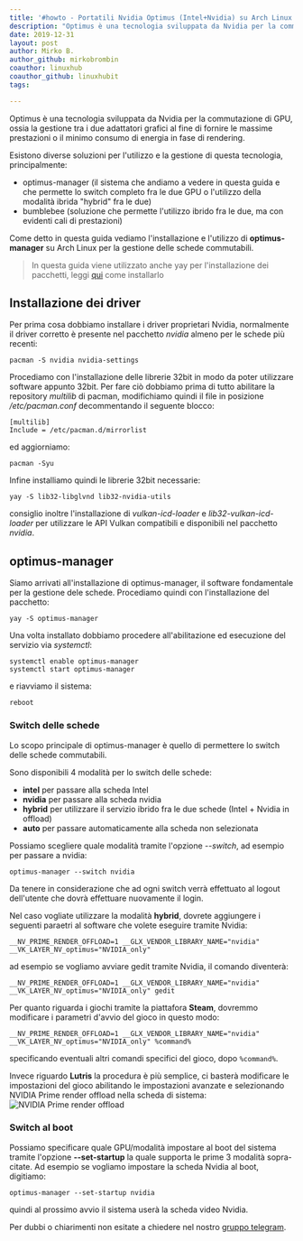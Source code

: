 ```yaml
---
title: '#howto - Portatili Nvidia Optimus (Intel+Nvidia) su Arch Linux con optimus-manager'
description: "Optimus è una tecnologia sviluppata da Nvidia per la commutazione di GPU, ossia la gestione tra i due adattatori gra.."
date: 2019-12-31
layout: post
author: Mirko B.
author_github: mirkobrombin
coauthor: linuxhub
coauthor_github: linuxhubit
tags:

---
```

Optimus è una tecnologia sviluppata da Nvidia per la commutazione di GPU, ossia la gestione tra i due adattatori grafici al fine di fornire le massime prestazioni o il minimo consumo di energia in fase di rendering.

Esistono diverse soluzioni per l'utilizzo e la gestione di questa tecnologia, principalmente:
* optimus-manager (il sistema che andiamo a vedere in questa guida e che permette lo switch completo fra le due GPU o l'utilizzo della modalità ibrida "hybrid" fra le due)
* bumblebee (soluzione che permette l'utilizzo ibrido fra le due, ma con evidenti cali di prestazioni)

Come detto in questa guida vediamo l'installazione e l'utilizzo di **optimus-manager** su Arch Linux per la gestione delle schede commutabili.

> In questa guida viene utilizzato anche yay per l'installazione dei pacchetti, leggi <a href="https://linuxhub.it/articles/howto-introduzione-alla-aur-e-aur-helper">qui</a> come installarlo

## Installazione dei driver
Per prima cosa dobbiamo installare i driver proprietari Nvidia, normalmente il driver corretto è presente nel pacchetto *nvidia* almeno per le schede più recenti:
```
pacman -S nvidia nvidia-settings
```
Procediamo con l'installazione delle librerie 32bit in modo da poter utilizzare software appunto 32bit. Per fare ciò dobbiamo prima di tutto abilitare la repository *multilib* di pacman, modifichiamo quindi il file in posizione */etc/pacman.conf* decommentando il seguente blocco:
```
[multilib]
Include = /etc/pacman.d/mirrorlist
```
ed aggiorniamo:
```
pacman -Syu
```
Infine installiamo quindi le librerie 32bit necessarie:
```
yay -S lib32-libglvnd lib32-nvidia-utils
```
consiglio inoltre l'installazione di *vulkan-icd-loader* e *lib32-vulkan-icd-loader* per utilizzare le API Vulkan compatibili e disponibili nel pacchetto *nvidia*.

## optimus-manager
Siamo arrivati all'installazione di optimus-manager, il software fondamentale per la gestione dele schede. Procediamo quindi con l'installazione del pacchetto:
```
yay -S optimus-manager
```
Una volta installato dobbiamo procedere all'abilitazione ed esecuzione del servizio via *systemctl*:
```
systemctl enable optimus-manager
systemctl start optimus-manager
```
e riavviamo il sistema:
```
reboot
```

### Switch delle schede
Lo scopo principale di optimus-manager è quello di permettere lo switch delle schede commutabili.

Sono disponibili 4 modalità per lo switch delle schede:
* **intel** per passare alla scheda Intel
* **nvidia** per passare alla scheda nvidia
* **hybrid** per utilizzare il servizio ibrido fra le due schede (Intel + Nvidia in offload)
* **auto** per passare automaticamente alla scheda non selezionata

Possiamo scegliere quale modalità tramite l'opzione *--switch*, ad esempio per passare a nvidia:
```
optimus-manager --switch nvidia
```
Da tenere in considerazione che ad ogni switch verrà effettuato al logout dell'utente che dovrà effettuare nuovamente il login.

Nel caso vogliate utilizzare la modalità **hybrid**, dovrete aggiungere i seguenti paraetri al software che volete eseguire tramite Nvidia:
```
__NV_PRIME_RENDER_OFFLOAD=1 __GLX_VENDOR_LIBRARY_NAME="nvidia" __VK_LAYER_NV_optimus="NVIDIA_only"
```
ad esempio se vogliamo avviare gedit tramite Nvidia, il comando diventerà:
```
__NV_PRIME_RENDER_OFFLOAD=1 __GLX_VENDOR_LIBRARY_NAME="nvidia" __VK_LAYER_NV_optimus="NVIDIA_only" gedit
```
Per quanto riguarda i giochi tramite la piattafora **Steam**, dovremmo modificare i parametri d'avvio del gioco in questo modo:
```
__NV_PRIME_RENDER_OFFLOAD=1 __GLX_VENDOR_LIBRARY_NAME="nvidia" __VK_LAYER_NV_optimus="NVIDIA_only" %command%
```
specificando eventuali altri comandi specifici del gioco, dopo `%command%`.

Invece riguardo **Lutris** la procedura è più semplice, ci basterà modificare le impostazioni del gioco abilitando le impostazioni avanzate e selezionando NVIDIA Prime render offload nella scheda di sistema:
![NVIDIA Prime render offload](storage/Schermata%20da%202020-01-30%2007-50-08.png)

### Switch al boot
Possiamo specificare quale GPU/modalità impostare al boot del sistema tramite l'opzione **--set-startup** la quale supporta le prime 3 modalità sopra-citate. Ad esempio se vogliamo impostare la scheda Nvidia al boot, digitiamo:
```
optimus-manager --set-startup nvidia
```
quindi al prossimo avvio il sistema userà la scheda video Nvidia.

Per dubbi o chiarimenti non esitate a chiedere nel nostro <a href="https://linuxhub.it/t.me/gentedilinux">gruppo telegram</a>.